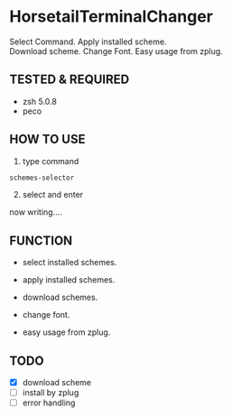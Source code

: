 # HorsetailTerminalChanger

Select Command.
Apply installed scheme.  
Download scheme.
Change Font.
Easy usage from zplug.  

## TESTED & REQUIRED

- zsh 5.0.8
- peco

## HOW TO USE

1. type command
```sh
schemes-selector
```

2. select and enter

now writing....

## FUNCTION

- select installed schemes.

- apply installed schemes.

- download schemes.

- change font.

- easy usage from zplug.

## TODO
- [x] download scheme
- [ ] install by zplug
- [ ] error handling
